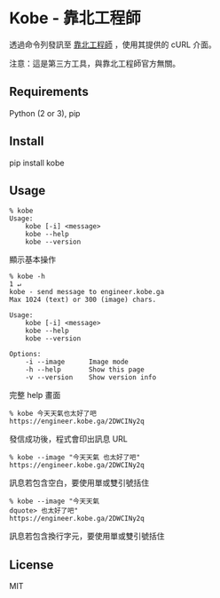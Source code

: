 # Kobe - 靠北工程師

透過命令列發訊至 [靠北工程師](https://engineer.kobe.ga) ，使用其提供的 cURL 介面。

注意：這是第三方工具，與靠北工程師官方無關。

## Requirements

Python (2 or 3), pip

## Install

pip install kobe

## Usage

```
% kobe
Usage:
    kobe [-i] <message>
    kobe --help
    kobe --version
```
顯示基本操作

```
% kobe -h                                                                                                                       1 ↵
kobe - send message to engineer.kobe.ga
Max 1024 (text) or 300 (image) chars.

Usage:
    kobe [-i] <message>
    kobe --help
    kobe --version

Options:
    -i --image      Image mode
    -h --help       Show this page
    -v --version    Show version info
```
完整 help 畫面

```
% kobe 今天天氣也太好了吧
https://engineer.kobe.ga/2DWCINy2q
```
發信成功後，程式會印出訊息 URL

```
% kobe --image "今天天氣 也太好了吧"
https://engineer.kobe.ga/2DWCINy2q
```
訊息若包含空白，要使用單或雙引號括住

```
% kobe --image "今天天氣
dquote> 也太好了吧"
https://engineer.kobe.ga/2DWCINy2q
```
訊息若包含換行字元，要使用單或雙引號括住

## License

MIT

